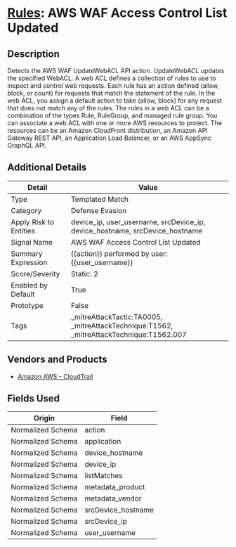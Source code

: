 # [Rules](README.md): AWS WAF Access Control List Updated

## Description
Detects the AWS WAF UpdateWebACL API action. UpdateWebACL updates the specified WebACL. A web ACL defines a collection of rules to use to inspect and control web requests. Each rule has an action defined (allow, block, or count) for requests that match the statement of the rule. In the web ACL, you assign a default action to take (allow, block) for any request that does not match any of the rules. The rules in a web ACL can be a combination of the types Rule, RuleGroup, and managed rule group. You can associate a web ACL with one or more AWS resources to protect. The resources can be an Amazon CloudFront distribution, an Amazon API Gateway REST API, an Application Load Balancer, or an AWS AppSync GraphQL API.

## Additional Details
|Detail|Value|
|----|----|
|Type|Templated Match|
|Category|Defense Evasion|
|Apply Risk to Entities|device_ip, user_username, srcDevice_ip, device_hostname, srcDevice_hostname|
|Signal Name|AWS WAF Access Control List Updated|
|Summary Expression|{{action}} performed by user: {{user_username}}|
|Score/Severity|Static: 2|
|Enabled by Default|True|
|Prototype|False|
|Tags|_mitreAttackTactic:TA0005, _mitreAttackTechnique:T1562, _mitreAttackTechnique:T1562.007|
## Vendors and Products
- [Amazon AWS - CloudTrail](../products/033624b0-218e-4dcb-b93f-0f1fb1806c56.md)


## Fields Used

|Origin|Field|
|----|----|
|Normalized Schema|action|
|Normalized Schema|application|
|Normalized Schema|device_hostname|
|Normalized Schema|device_ip|
|Normalized Schema|listMatches|
|Normalized Schema|metadata_product|
|Normalized Schema|metadata_vendor|
|Normalized Schema|srcDevice_hostname|
|Normalized Schema|srcDevice_ip|
|Normalized Schema|user_username|


